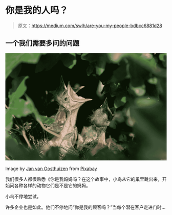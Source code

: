 # 你是我的人吗？

> 原文：<https://medium.com/swlh/are-you-my-people-bdbcc6881d28>

## **一个我们需要多问的问题**

![](img/067b44936c9642e9954f8d824d859c7b.png)

Image by [Jan van Oosthuizen](https://pixabay.com/users/147685-147685/?utm_source=link-attribution&utm_medium=referral&utm_campaign=image&utm_content=384896) from [Pixabay](https://pixabay.com/?utm_source=link-attribution&utm_medium=referral&utm_campaign=image&utm_content=384896)

我们很多人都很熟悉《你是我妈妈吗？在这个故事中，小鸟从它的巢里跳出来，开始问各种各样的动物它们是不是它的妈妈。

小鸟不停地尝试。

许多企业也是如此。他们不停地问“你是我的顾客吗？”当每个潜在客户走进门时…